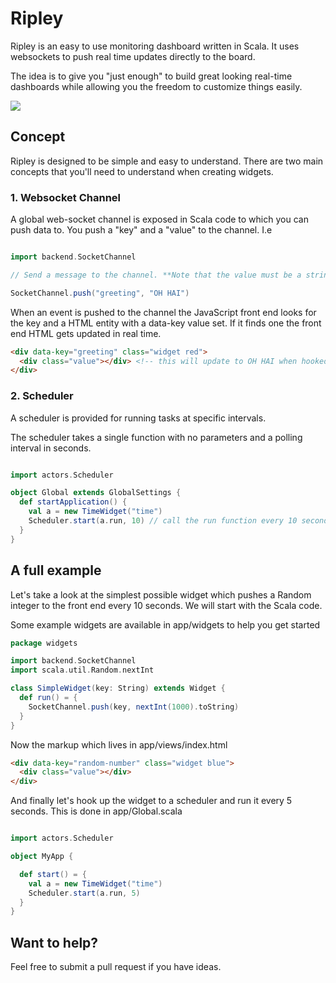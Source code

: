 # Ripley

Ripley is an easy to use monitoring dashboard written in Scala. It uses websockets to push real time updates directly to the board.

The idea is to give you "just enough" to build great looking real-time dashboards while allowing you the freedom to customize things easily.

![](https://raw.githubusercontent.com/owainlewis/ripley/master/public/images/pv.png)

## Concept

Ripley is designed to be simple and easy to understand. There are two main concepts that you'll need to understand when creating widgets.

### 1. Websocket Channel

A global web-socket channel is exposed in Scala code to which you can push data to. You push a "key" and a "value" to the channel. I.e

```scala

import backend.SocketChannel

// Send a message to the channel. **Note that the value must be a string**

SocketChannel.push("greeting", "OH HAI")

```

When an event is pushed to the channel the JavaScript front end looks for the key and a HTML entity with a data-key value set. If it finds one the front end HTML gets updated in real time.


```html
<div data-key="greeting" class="widget red">
  <div class="value"></div> <!-- this will update to OH HAI when hooked up -->
</div>

```

### 2. Scheduler

A scheduler is provided for running tasks at specific intervals.

The scheduler takes a single function with no parameters and a polling interval in seconds.


```scala

import actors.Scheduler

object Global extends GlobalSettings {
  def startApplication() {
    val a = new TimeWidget("time")
    Scheduler.start(a.run, 10) // call the run function every 10 seconds
  }
}

```

## A full example

Let's take a look at the simplest possible widget which pushes a Random integer to the front end every 10 seconds. We will start with the Scala code.

Some example widgets are available in app/widgets to help you get started

```scala
package widgets

import backend.SocketChannel
import scala.util.Random.nextInt

class SimpleWidget(key: String) extends Widget {
  def run() = {
    SocketChannel.push(key, nextInt(1000).toString)
  }
}
```

Now the markup which lives in app/views/index.html

```html
<div data-key="random-number" class="widget blue">
  <div class="value"></div>
</div>
```

And finally let's hook up the widget to a scheduler and run it every 5 seconds. This is done in app/Global.scala

```scala

import actors.Scheduler

object MyApp {

  def start() = {
    val a = new TimeWidget("time")
    Scheduler.start(a.run, 5)
  }
}
```

## Want to help?

Feel free to submit a pull request if you have ideas.


